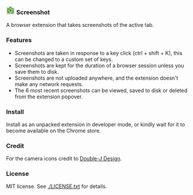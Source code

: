 ### ![logo](src/images/camera24.png) Screenshot

A browser extension that takes screenshots of the active tab.

### Features

* Screenshots are taken in response to a key click (ctrl + shift + K), this
  can be changed to a custom set of keys.
* Screenshots are kept for the duration of a browser session unless you save them to disk.
* Screenshots are not uploaded anywhere, and the extension doesn't make any network requests.
* The 6 most recent screenshots can be viewed, saved to disk or deleted from the extension popover.

### Install

Install as an unpacked extension in developer mode, or kindly wait for it to
become available on the Chrome store.

### Credit

For the camera icons credit to [Double-J Design](http://www.iconarchive.com/artist/double-j-design.html).

### License

MIT license. See [./LICENSE.txt](./LICENSE.txt) for details.
